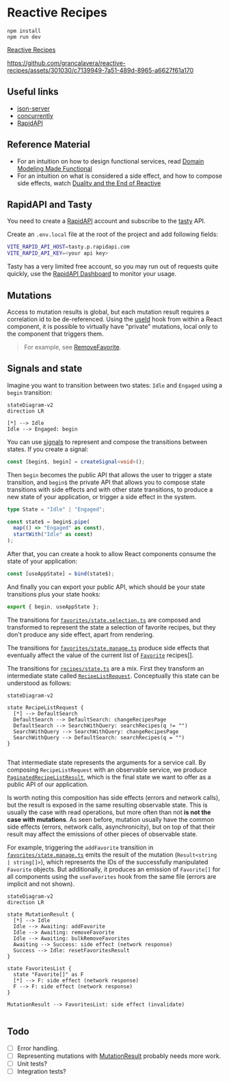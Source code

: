 # Reactive Recipes

```
npm install
npm run dev
```

[Reactive Recipes](http://localhost:5173)



https://github.com/grancalavera/reactive-recipes/assets/301030/c7139949-7a51-489d-8965-a6627f61a170



## Useful links

- [json-server](https://github.com/typicode/json-server)
- [concurrently](https://github.com/open-cli-tools/concurrently)
- [RapidAPI](https://rapidapi.com)

## Reference Material

- For an intuition on how to design functional services, read [Domain Modeling Made Functional](https://pragprog.com/titles/swdddf/domain-modeling-made-functional/)
- For an intuition on what is considered a side effect, and how to compose side effects, watch [Duality and the End of Reactive](https://youtu.be/SVYGmGYXLpY?si=SC6OFZWVsHUSIXEBb)

## RapidAPI and Tasty

You need to create a [RapidAPI](https://rapidapi.com) account and subscribe to the [tasty](https://rapidapi.com/apidojo/api/tasty) API.

Create an `.env.local` file at the root of the project and add following fields:

```bash
VITE_RAPID_API_HOST=tasty.p.rapidapi.com
VITE_RAPID_API_KEY=<your api key>
```

Tasty has a very limited free account, so you may run out of requests quite quickly, use the [RapidAPI Dashboard](https://rapidapi.com/developer/dashboard) to monitor your usage.

## Mutations

Access to mutation results is global, but each mutation result requires a correlation id to be de-referenced. Using the [useId](https://react.dev/reference/react/useId) hook from within a React component, it is possible to virtually have "private" mutations, local only to the component that triggers them.

> For example, see [RemoveFavorite](src/favorites/RemoveFavorite.tsx).

## Signals and state

Imagine you want to transition between two states: `Idle` and `Engaged` using a `begin` transition:

```mermaid
stateDiagram-v2
direction LR

[*] --> Idle
Idle --> Engaged: begin
```

You can use [signals](https://react-rxjs.org/docs/api/utils/createSignal) to represent and compose the transitions between states. If you create a signal:

```typescript
const [begin$, begin] = createSignal<void>();
```

Then `begin` becomes the public API that allows the user to trigger a state transition, and `begin$` the private API that allows you to compose state transitions with side effects and with other state transitions, to produce a new state of your application, or trigger a side effect in the system.

```typescript
type State = "Idle" | "Engaged";

const state$ = begin$.pipe(
  map(() => "Engaged" as const),
  startWith("Idle" as const)
);
```

After that, you can create a hook to allow React components consume the state of your application:

```typescript
const [useAppState] = bind(state$);
```

And finally you can export your public API, which should be your state transitions plus your state hooks:

```typescript
export { begin, useAppState };
```

The transitions for [`favorites/state.selection.ts`](src/favorites/state.selection.ts) are composed and transformed to represent the state a selection of favorite recipes, but they don't produce any side effect, apart from rendering.

The transitions for [`favorites/state.manage.ts`](src/favorites/state.manage.ts) produce side effects that eventually affect the value of the current list of [`Favorite`](src/favorites/service.model.ts) recipes[].

The transitions for [`recipes/state.ts`](src/recipes/state.ts) are a mix. First they transform an intermediate state called [`RecipeListRequest`](src/recipes/model.ts). Conceptually this state can be understood as follows:

```mermaid
stateDiagram-v2

state RecipeListRequest {
  [*] --> DefaultSearch
  DefaultSearch --> DefaultSearch: changeRecipesPage
  DefaultSearch --> SearchWithQuery: searchRecipes(q != "")
  SearchWithQuery --> SearchWithQuery: changeRecipesPage
  SearchWithQuery --> DefaultSearch: searchRecipes(q = "")
}


```

That intermediate state represents the arguments for a service call. By composing `RecipeListRequest` with an observable service, we produce [`PaginatedRecipeListResult`](src/recipes/model.ts), which is the final state we want to offer as a public API of our application.

Is worth noting this composition has side effects (errors and network calls), but the result is exposed in the same resulting observable state. This is usually the case with read operations, but more often than not **is not the case with mutations**. As seen before, mutation usually have the common side effects (errors, network calls, asynchronicity), but on top of that their result may affect the emissions of other pieces of observable state.

For example, triggering the `addFavorite` transition in [`favorites/state.manage.ts`](src/favorites/state.manage.ts) emits the result of the mutation (`Result<string | string[]>`), which represents the IDs of the successfully manipulated `Favorite` objects. But additionally, it produces an emission of `Favorite[]` for all components using the `useFavorites` hook from the same file (errors are implicit and not shown).

```mermaid
stateDiagram-v2
direction LR

state MutationResult {
  [*] --> Idle
  Idle --> Awaiting: addFavorite
  Idle --> Awaiting: removeFavorite
  Idle --> Awaiting: bulkRemoveFavorites
  Awaiting --> Success: side effect (network response)
  Success --> Idle: resetFavoritesResult
}

state FavoritesList {
  state "Favorite[]" as F
  [*] --> F: side effect (network response)
  F --> F: side effect (network response)
}

MutationResult --> FavoritesList: side effect (invalidate)


```

## Todo

- [ ] Error handling.
- [ ] Representing mutations with [MutationResult](src/lib/mutation.ts) probably needs more work.
- [ ] Unit tests?
- [ ] Integration tests?
